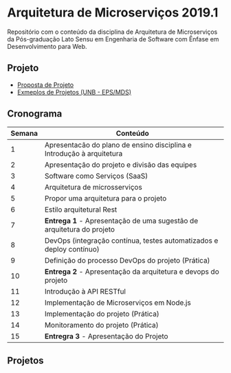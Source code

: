 # Arquitetura de Microserviços 2019.1

Repositório com o conteúdo da disciplina de Arquitetura de Microserviços da Pós-graduação Lato Sensu em Engenharia de Software com Ênfase em Desenvolvimento para Web.

## Projeto
* [Proposta de Projeto](https://docs.google.com/document/d/16NqDmR0DPG2JcMWISkUpIdeKvDl8RKrnIjN4jx0kpx0/edit?usp=sharing)
* [Exmeplos de Projetos (UNB - EPS/MDS)](https://github.com/fga-eps-mds?utf8=%E2%9C%93&q=2017.2)

## Cronograma
| Semana | Conteúdo |
| ------ | ------ |
| 1 | Apresentacão do plano de ensino disciplina e Introdução à arquitetura |
| 2 | Apresentação do projeto e divisão das equipes |
| 3 | Software como Serviços (SaaS) |
| 4 | Arquitetura de microsserviços |
| 5 | Propor uma arquitetura para o projeto  |
| 6 | Estilo arquitetural Rest |
| 7 | **Entrega 1** - Apresentação de uma sugestão de arquitetura do projeto |
| 8 | DevOps (integração contínua, testes automatizados e deploy contínuo) |
| 9 | Definição do processo DevOps do projeto (Prática) |
| 10 |  **Entrega 2** - Apresentação da arquitetura e devops do projeto  |
| 11 | Introdução à API RESTful |
| 12 | Implementação de Microserviços em Node.js |
| 13 |  Implementação do projeto  (Prática) |
| 14 |  Monitoramento do projeto   (Prática) |
| 15 |  **Entregra 3** - Apresentação do Projeto |


  ## Projetos


